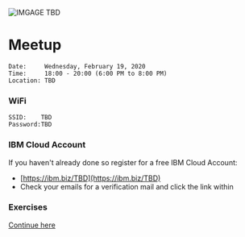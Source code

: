 ![IMGAGE TBD](TBD)

# Meetup

```
Date:     Wednesday, February 19, 2020
Time:     18:00 - 20:00 (6:00 PM to 8:00 PM)
Location: TBD
```

### WiFi

```
SSID:    TBD
Password:TBD 
```

### IBM Cloud Account

If you haven't already done so register for a free IBM Cloud Account:
* [https://ibm.biz/TBD](https://ibm.biz/TBD)
* Check your emails for a verification mail and click the link within


### Exercises

[Continue here](https://ibm.biz/istio-handson)
